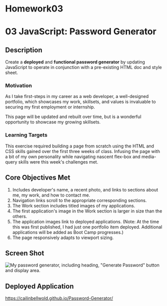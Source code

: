 # Homework03
# 03 JavaScript: Password Generator

## Description

Create a **deployed** and **functional password generator** by updating JavaScript to operate in conjunction with a pre-existing HTML doc and style sheet.

### Motivation

As I take first-steps in my career as a web developer, a well-designed portfolio, which showcases my work, skillsets, and values is invaluable to securing my first employment or internship.  

This page will be updated and rebuilt over time, but is a wonderful opportunity to showcase my growing skillsets.    

### Learning Targets
This exercise required building a page from scratch using the HTML and CSS skills gained over the first three weeks of class. Infusing the page with a bit of my own personality while navigating nascent flex-box and media-query skills were this week's challenges met. 

## Core Objectives Met

1. Includes developer's name, a recent photo, and links to sections about me, my work, and how to contact me.
2. Navigation links scroll to the appropriate corresponding sections. 
3. The Work section includes titled images of my applications. 
4. The first application's image in the Work section is larger in size than the others.
5. The application images link to deployed applications. (Note: At the time this was first published, I had just one portfolio item deployed. Additional applications will be added as Boot Camp progresses.)
5. The page responsively adapts to viewport sizing. 

## Screen Shot

![My password generator, including heading, "Generate Password" button and display area.](./assets/images/Password-Generator-Screenshot01.png) 

## Deployed Application

https://cailinbellwold.github.io/Password-Generator/
#
